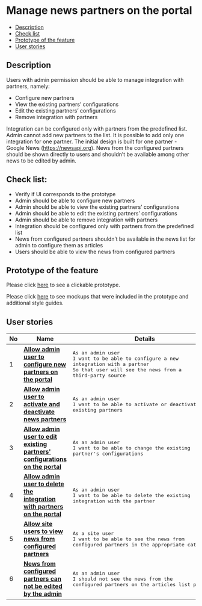 # Manage news partners on the portal

- [Description](#description)
- [Check list](#check-list)
- [Prototype of the feature](#prototype-of-the-feature)
- [User stories](#user-stories)

## Description

Users with admin permission should be able to manage integration with partners, namely:
  - Сonfigure new partners
  - View the existing partners’ configurations
  - Edit the existing partners’ configurations
  - Remove integration with partners

Integration can be configured only with partners from the predefined list.
Admin cannot add new partners to the list. It is possible to add only one integration for one partner. The initial design is built for one partner - Google News (https://newsapi.org). News from the configured partners should be shown directly to users and shouldn’t be available among other news to be edited by admin.

## Check list:

  - Verify if UI corresponds to the prototype
  - Admin should be able to configure new partners
  - Admin should be able to view the existing partners’ configurations
  - Admin should be able to edit the existing partners’ configurations
  - Admin should be able to remove integration with partners
  - Integration should be configured only with partners from the predefined list
  - News from configured partners shouldn’t be available in the news list for admin to configure them as articles
  - Users should be able to view the news from configured partners

## Prototype of the feature

Please click [here](https://www.figma.com/proto/U7MdkpMsV1yimaWduSnzZP/Manage-News-Partners?node-id=6615%3A14257&viewport=-223%2C371%2C0.02814709022641182&scaling=scale-down) to see a clickable prototype.

Please click [here](https://www.figma.com/file/U7MdkpMsV1yimaWduSnzZP/Manage-News-Partners?node-id=0%3A1073) to see mockups that were included in the prototype and additional style guides.

## User stories

No           |      Name     |   Details
------------ | ------------- | -------------
1 |[**Allow admin user to configure new partners on the portal**](/products/sports_hub_portal/web_application_features/manage_news_partners/user_stories/configure_new_partner)|<pre>As an admin user<br>I want to be able to configure a new integration with a partner<br>So that user will see the news from a third-party source</pre>
2 |[**Allow admin user to activate and deactivate news partners**](/products/sports_hub_portal/web_application_features/manage_news_partners/user_stories/activate_deactivate_partner)|<pre>As an admin user<br>I want to be able to activate or deactivate existing partners</pre>
3 |[**Allow admin user to edit existing partners' configurations on the portal**](/products/sports_hub_portal/web_application_features/manage_news_partners/user_stories/editing_existing_partners_configurations)|<pre>As an admin user<br>I want to be able to change the existing partner's configurations</pre>
4 |[**Allow admin user to delete the integration with partners on the portal**](/products/sports_hub_portal/web_application_features/manage_news_partners/user_stories/deleting_integration_with_partner)|<pre>As an admin user<br>I want to be able to delete the existing integration with the partner</pre>
5 |[**Allow site users to view news from configured partners**](/products/sports_hub_portal/web_application_features/manage_news_partners/user_stories/viewing_news_from_partners)|<pre>As a site user<br>I want to be able to see the news from configured partners in the appropriate categories</pre>
6 |[**News from configured partners can not be edited by the admin**](/products/sports_hub_portal/web_application_features/manage_news_partners/user_stories/partners_news_admin_editability)|<pre>As an admin user<br>I should not see the news from the configured partners on the articles list page</pre>
